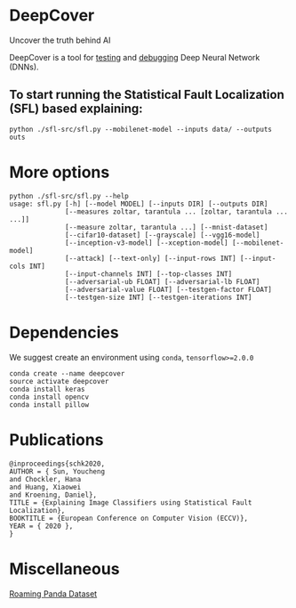 # DeepCover
Uncover the truth behind AI

DeepCover is a tool for [testing](https://dl.acm.org/doi/abs/10.1145/3358233) and 
[debugging](https://arxiv.org/abs/1908.02374) Deep Neural Network (DNNs).

## To start running the Statistical Fault Localization (SFL) based explaining:
```
python ./sfl-src/sfl.py --mobilenet-model --inputs data/ --outputs outs
```

# More options
```
python ./sfl-src/sfl.py --help
usage: sfl.py [-h] [--model MODEL] [--inputs DIR] [--outputs DIR]
              [--measures zoltar, tarantula ... [zoltar, tarantula ... ...]]
              [--measure zoltar, tarantula ...] [--mnist-dataset]
              [--cifar10-dataset] [--grayscale] [--vgg16-model]
              [--inception-v3-model] [--xception-model] [--mobilenet-model]
              [--attack] [--text-only] [--input-rows INT] [--input-cols INT]
              [--input-channels INT] [--top-classes INT]
              [--adversarial-ub FLOAT] [--adversarial-lb FLOAT]
              [--adversarial-value FLOAT] [--testgen-factor FLOAT]
              [--testgen-size INT] [--testgen-iterations INT]
```

# Dependencies
We suggest create an environment using `conda`, `tensorflow>=2.0.0`
```
conda create --name deepcover
source activate deepcover
conda install keras
conda install opencv
conda install pillow
```

# Publications
```
@inproceedings{schk2020,
AUTHOR = { Sun, Youcheng
and Chockler, Hana
and Huang, Xiaowei
and Kroening, Daniel},
TITLE = {Explaining Image Classifiers using Statistical Fault Localization},
BOOKTITLE = {European Conference on Computer Vision (ECCV)},
YEAR = { 2020 },
}
```

# Miscellaneous
[Roaming Panda Dataset](http://www.roaming-panda.com/)
